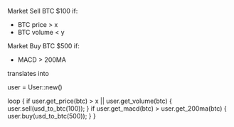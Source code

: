 Market Sell BTC $100 if:
* BTC price > x
* BTC volume < y

Market Buy BTC $500 if:
* MACD > 200MA

translates into

user = User::new()

loop {
        if user.get_price(btc) > x || user.get_volume(btc) {
            user.sell(usd_to_btc(100));
        }
        if user.get_macd(btc) > user.get_200ma(btc) {
            user.buy(usd_to_btc(500));
        }
    }